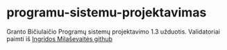 # programu-sistemu-projektavimas
Granto Bičiulaičio Programų sistemų projektavimo 1.3 užduotis.
Validatoriai paimti iš [Ingridos Milaševaitės github](https://github.com/imila254/PSP/tree/main/PSP-1.2/src/lt/gybe/vu/mif)